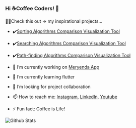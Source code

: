 ### Hi ☕Coffee Coders! 👋

🧑‍💻Check this out => my inspirational projects...

- ✔️[Sorting Algorithms Comparison Visualization Tool](https://ees-visualizer.netlify.app/sorting)
- ✔️[Searching Algorithms Comparison Visualization Tool](https://ees-visualizer.netlify.app/searching)
- ✔️[Path-finding Algorithms Comparison Visualization Tool](https://ees-visualizer.netlify.app/path-finding)

- 🔭 I’m currently working on [Meryenda App](https://github.com/EricEchemane/Meryenda-PH)
- 🌱 I’m currently learning flutter
- 👯 I’m looking for project collaboration
- 📫 How to reach me: [Instagram](https://www.instagram.com/ericechemane/), [LinkedIn](https://www.linkedin.com/in/eric-echemane-2a3543229/), [Youtube](https://www.youtube.com/channel/UCEjAjj6pswmd04eHhsqOZmw)
- ⚡ Fun fact: Coffee is Life!

![Github Stats](https://github-readme-stats.vercel.app/api?username=ericechemane&&show_icons=true&title_color=ffffff&icon_color=00ffd0&text_color=ffffff&bg_color=052529)
